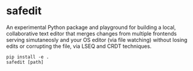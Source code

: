 # safedit

An experimental Python package and playground for building a local, collaborative text editor that merges changes from multiple frontends serving simutaneosly and your OS editor (via file watching) without losing edits or corrupting the file, via LSEQ and CRDT techniques.
```
pip install -e .
safedit [path]
```
